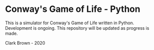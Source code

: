 # Conway's Game of Life - Python

This is a simulator for Conway's Game of Life written in Python. Development is ongoing. This repository will be updated as progress is made. 

Clark Brown - 2020